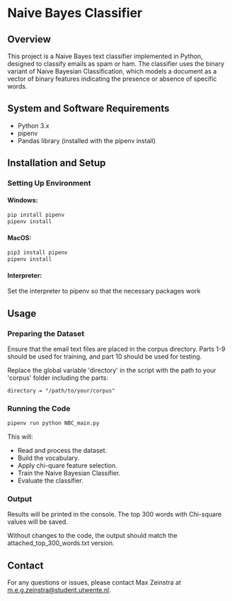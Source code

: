 # Naive Bayes Classifier

## Overview

This project is a Naive Bayes text classifier 
implemented in Python, designed to classify 
emails as spam or ham. The classifier uses the 
binary variant of Naive Bayesian Classification, 
which models a document as a vector of binary 
features indicating the presence or absence 
of specific words.

## System and Software Requirements

- Python 3.x
- pipenv
- Pandas library (installed with the pipenv install)

## Installation and Setup

### Setting Up Environment

#### Windows:
```sh
pip install pipenv
pipenv install
```

#### MacOS:
```sh
pip3 install pipenv
pipenv install
```

#### Interpreter:
Set the interpreter to pipenv so that the necessary packages work

## Usage

### Preparing the Dataset

Ensure that the email text files are placed in 
the corpus directory. 
Parts 1-9 should be used for training, 
and part 10 should be used for testing.

Replace the global variable 'directory' in the script
with the path to your 'corpus' folder including the parts:
```
directory = "/path/to/your/corpus"
```

### Running the Code

```sh
pipenv run python NBC_main.py
```

This will:
* Read and process the dataset.
* Build the vocabulary.
* Apply chi-quare feature selection.
* Train the Naive Bayesian Classifier.
* Evaluate the classifier.

### Output

Results will be printed in the console. 
The top 300 words with Chi-square values 
will be saved.

Without changes to the code, the 
output should match the attached_top_300_words.txt 
version.

## Contact

For any questions or issues, 
please contact Max Zeinstra at
m.e.g.zeinstra@student.utwente.nl.